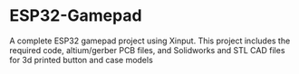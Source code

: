 # ESP32-Gamepad
A complete ESP32 gamepad project using Xinput. This project includes the required code, altium/gerber PCB files, and Solidworks and STL CAD files for 3d printed button and case models 

